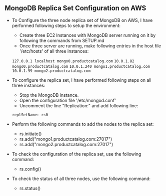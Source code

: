 ## MongoDB Replica Set Configuration on AWS
* To Configure the three node replica set of MongoDB on AWS, I have performed following steps to setup the environment:
	* Create three EC2 Instances with MongoDB server running on it by following the commands from SETUP.md
	* Once three server are running, make following entries in the host file '/etc/hosts' of all three instances:
	
	`127.0.0.1 localhost mongo0.productcatalog.com`
	`10.0.1.82 mongo0.productcatalog.com`
	`10.0.1.240 mongo1.productcatalog.com`
	`10.0.1.99 mongo2.productcatalog.com`

* To configure the replica set, I have performed following steps on all three instances:
	* Stop the MongoDB instance.
	* Open the configuration file '/etc/mongod.conf'
	* Uncomment the line "Replication:" and add following line:
	
	`replSetName: rs0`
	
* Perform the following commands to add the nodes to the replica set:
	* rs.initiate()
	* rs.add("mongo1.productcatalog.com:27017")
	* rs.add("mongo2.productcatalog.com:27017")

* To check the configuration of the replica set, use the following command:
	* rs.config()
	
* To check the status of all three nodes, use the following command:
	* rs.status()



